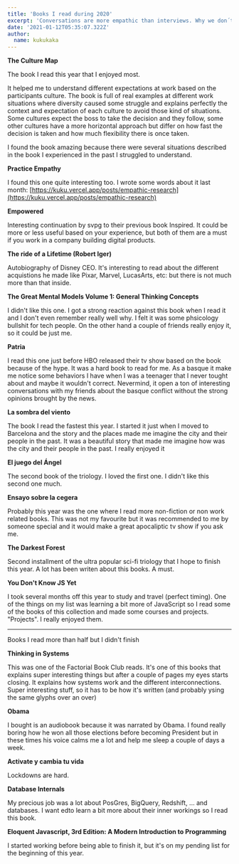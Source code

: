 ```yaml
---
title: 'Books I read during 2020'
excerpt: 'Conversations are more empathic than interviews. Why we don´t use them more often while doing user reserch? Thats one of the questions Indi Young asks in Practical Empathy'
date: '2021-01-12T05:35:07.322Z'
author:
  name: kukukaka
---
```

**The Culture Map**

The book I read this year that I enjoyed most. 

It helped me to understand different expectations at work based on the participants culture. The book is full of real examples at  different work situations where diversity caused some struggle and explains perfectly the context and expectation of each culture to avoid those kind of situations. Some cultures expect the boss to take the decision and they follow, some other cultures have a more horizontal approach but differ on how fast the decision is taken and how much flexibility there is once taken.

I found the book amazing because there were several situations described in the book I experienced in the past I struggled to understand.

**Practice Empathy**

I found this one quite interesting too. I wrote some words about it last month: [https://kuku.vercel.app/posts/empathic-research](https://kuku.vercel.app/posts/empathic-research)

**Empowered**

Interesting continuation by svpg to their previous book Inspired. It could be more or less useful based on your experience, but both of them are a must if you work in a company building digital products. 

**The ride of a Lifetime (Robert Iger)**

Autobiography of Disney CEO. It's interesting to read about the different acquistions he made like Pixar, Marvel, LucasArts, etc: but there is not much more than that inside.

**The Great Mental Models Volume 1: General Thinking Concepts**

I didn't like this one. I got a strong reaction against this book when I read it and I don't even remember really well why. I felt it was some phsicology bullshit for tech people. On the other hand a couple of friends really enjoy it, so it could be just me.

**Patria**

I read this one just before HBO released their tv show based on the book because of the hype. It was a hard book to read for me. As a basque it make me notice some behaviors I have when I was a teenager that I never tought about and maybe it wouldn't correct. Nevermind, it open a ton of interesting conversations with my friends about the basque conflict without the strong opinions brought by the news.

**La sombra del viento**

The book I read the fastest this year. I started it just when I moved to Barcelona and the story and the places made me imagine the city and their people in the past. It was a beautiful story that made me imagine how was the city and their people in the past. I really enjoyed it

**El juego del Ángel**

The second book of the triology. I loved the first one. I didn't like this second one much.

**Ensayo sobre la cegera**

Probably this year was the one where I read more non-fiction or non work related books. This was not my favourite but it was recommended to me by someone special and it would make a great apocaliptic tv show if you ask me.

**The Darkest Forest**

Second installment of the ultra popular sci-fi triology that I hope to finish this year. A lot has been writen about this books. A must.

**You Don't Know JS Yet**

I took several months off this year to study and travel (perfect timing). One of the things on my list was learning a bit more of JavaScript so I read some of the books of this collection and made some courses and projects. "Projects". I really enjoyed them.

---

Books I read more than half but I didn't finish

**Thinking in Systems**

This was one of the Factorial Book Club reads. It's one of this books that explains super interesting things but after a couple of pages my eyes starts closing. It explains how systems work and the different interconnections. Super interesting stuff, so it has to be how it's written (and probably ysing the same glyphs over an over)

**Obama**

I bought is an audiobook because it was narrated by Obama. I found really boring how he won all those elections before becoming President but in these times his voice calms me a lot and help me sleep a couple of days a week.

**Activate y cambia tu vida**

Lockdowns are hard.

**Database Internals**

My precious job was a lot about PosGres, BigQuery, Redshift, ... and databases. I want edto learn a bit more about their inner workings so I read this book.

**Eloquent Javascript, 3rd Edition: A Modern Introduction to Programming**

I started working before being able to finish it, but it's on my pending list for the beginning of this year.